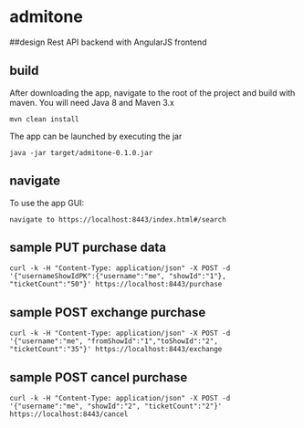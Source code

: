 admitone
=========
##design
Rest API backend with AngularJS frontend

## build 
After downloading the app, navigate to the root of the project and build with maven.  You will need Java 8 and Maven 3.x

    mvn clean install

The app can be launched by executing the jar

    java -jar target/admitone-0.1.0.jar

## navigate
To use the app GUI:

    navigate to https://localhost:8443/index.html#/search

## sample PUT purchase data

    curl -k -H "Content-Type: application/json" -X POST -d '{"usernameShowIdPK":{"username":"me", "showId":"1"}, "ticketCount":"50"}' https://localhost:8443/purchase

## sample POST exchange purchase

    curl -k -H "Content-Type: application/json" -X POST -d '{"username":"me", "fromShowId":"1","toShowId":"2", "ticketCount":"35"}' https://localhost:8443/exchange

## sample POST cancel purchase

    curl -k -H "Content-Type: application/json" -X POST -d '{"username":"me", "showId":"2", "ticketCount":"2"}' https://localhost:8443/cancel                  
